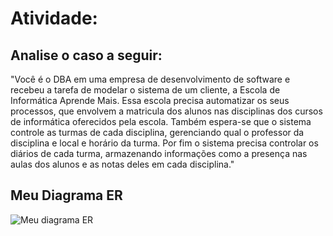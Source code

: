 # Atividade:

## Analise o caso a seguir:

"Você é o DBA em uma empresa de desenvolvimento de software e recebeu a tarefa de modelar o sistema de um cliente, a Escola de Informática Aprende Mais. Essa escola precisa automatizar os seus processos, que envolvem a matricula dos alunos nas disciplinas dos cursos de informática oferecidos pela escola. Também espera-se que o sistema controle as turmas de cada disciplina, gerenciando qual o professor da disciplina e local e horário da turma. Por fim o sistema precisa controlar os diários de cada turma, armazenando informações como a presença nas aulas dos alunos e as notas deles em cada disciplina."

## Meu Diagrama ER

![Meu diagrama ER](https://raw.githubusercontent.com/castelogui/ADMBD/master/curso_adm_bd/Disciplina%202/Aula%2006/Aula%2006%20-%20Escola%20de%20Inform%C3%A1tica%20Aprende%20Mais.jpg)